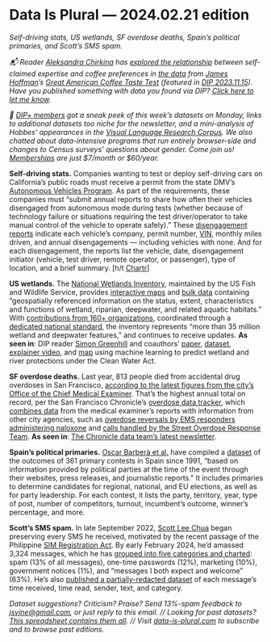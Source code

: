 Data Is Plural — 2024.02.21 edition
===================================

*Self-driving stats, US wetlands, SF overdose deaths, Spain’s political primaries, and Scott’s SMS spam.*

*📬 Reader [Aleksandra Chirkina](https://www.linkedin.com/in/chirkina/) has [explored the relationship](https://www.linkedin.com/pulse/coffee-veritas-aleksandra-chirkina-6ldoe/) between self-claimed expertise and coffee preferences in [the data](https://bit.ly/gacttCSV+) from [James Hoffman](https://en.wikipedia.org/wiki/James_Hoffmann)’s [Great American Coffee Taste Test](https://www.youtube.com/watch?v=bMOOQfeloH0) (featured in [DIP 2023.11.15](https://www.data-is-plural.com/archive/2023-11-15-edition/)). Have you published something with data you found via DIP? [Click here to let me know](https://docs.google.com/forms/d/e/1FAIpQLSdXXD5eO05w0Xa7bwG3Ppia3uzr_o3y-xDEZuWRfXbCfCu_XA/viewform).*

*👋 [DIP+ members](https://www.data-is-plural.com/plus/) got a sneak peek of this week’s datasets on Monday, links to additional datasets too niche for the newsletter, and a mini-analysis of Hobbes’ appearances in the [Visual Language Research Corpus](https://www.visuallanguagelab.com/vlrc). We also chatted about data-intensive programs that run entirely browser-side and changes to Census surveys’ questions about gender. Come join us! [Memberships](https://www.data-is-plural.com/plus/) are just $7/month or $60/year.*


__Self-driving stats.__ Companies wanting to test or deploy self-driving cars on California’s public roads must receive a permit from the state DMV’s [Autonomous Vehicles Program](https://www.dmv.ca.gov/portal/vehicle-industry-services/autonomous-vehicles/). As part of the requirements, these companies must “submit annual reports to share how often their vehicles disengaged from autonomous mode during tests (whether because of technology failure or situations requiring the test driver/operator to take manual control of the vehicle to operate safely).” These [disengagement reports](https://www.dmv.ca.gov/portal/vehicle-industry-services/autonomous-vehicles/disengagement-reports/) indicate each vehicle’s company, permit number, [VIN](https://en.wikipedia.org/wiki/Vehicle_identification_number), monthly miles driven, and annual disengagements — including vehicles with none. And for each disengagement, the reports list the vehicle, date, disengagement initiator (vehicle, test driver, remote operator, or passenger), type of location, and a brief summary. [h/t [Chartr](https://www.chartr.co/newsletters/2023-11-12)]


__US wetlands.__ The [National Wetlands Inventory](https://www.fws.gov/program/national-wetlands-inventory), maintained by the US Fish and Wildlife Service, provides [interactive maps](https://www.fws.gov/program/national-wetlands-inventory/wetlands-mapper) and [bulk data](https://www.fws.gov/program/national-wetlands-inventory/wetlands-data) containing “geospatially referenced information on the status, extent, characteristics and functions of wetland, riparian, deepwater, and related aquatic habitats.” With [contributions from 160+ organizations](https://www.fws.gov/program/national-wetlands-inventory/wetlands-mapping), coordinated through a [dedicated national standard](https://www.fws.gov/program/national-wetlands-inventory/data-standards), the inventory represents “more than 35 million wetland and deepwater features,” and continues to receive updates. __As seen in__: DIP reader [Simon Greenhill](https://simondgreenhill.github.io/) and coauthors’ [paper](https://www.science.org/doi/10.1126/science.adi3794), [dataset](https://datadryad.org/stash/dataset/doi:10.5061/dryad.z34tmpgm7), [explainer video](https://www.youtube.com/watch?v=Jkhz5gVUo2w), and [map](https://simondgreenhill.github.io/wotus-map/) using machine learning to predict wetland and river protections under the Clean Water Act.


__SF overdose deaths.__ Last year, 813 people died from accidental drug overdoses in San Francisco, [according to the latest figures from the city’s Office of the Chief Medical Examiner](https://www.sf.gov/resource/2020/ocme-accidental-overdose-reports). That’s the highest annual total on record, per the San Francisco Chronicle’s [overdose data tracker](https://www.sfchronicle.com/projects/san-francisco-drug-overdose-deaths/), which [combines data](https://github.com/sfchronicle/sf-od-tracker-data) from the medical examiner’s reports with information from other city agencies, such as [overdose reversals by EMS responders administering naloxone](https://www.sf.gov/data/reducing-fatal-and-non-fatal-overdoses-tenderloin) and [calls handled by the Street Overdose Response Team](https://www.sf.gov/street-overdose-response-team). __As seen in__: [The Chronicle data team’s latest newsletter](https://link.sfchronicle.com/view/6418a59d2d2faafd080b5ee9kf7kn.2e/907eff80).


__Spain’s political primaries.__ [Oscar Barberà et al.](https://www.sciencedirect.com/science/article/pii/S2352340924000842) have compiled a [dataset](https://zenodo.org/records/10066112) of the outcomes of 361 primary contests in Spain since 1991, “based on information provided by political parties at the time of the event through their websites, press releases, and journalistic reports.” It includes primaries to determine candidates for regional, national, and EU elections, as well as for party leadership. For each contest, it lists the party, territory, year, type of post, number of competitors, turnout, incumbent’s outcome, winner’s percentage, and more.


__Scott’s SMS spam.__ In late September 2022, [Scott Lee Chua](https://scottleechua.com/) began preserving every SMS he received, motivated by the recent passage of the Philippine [SIM Registration Act](https://en.wikipedia.org/wiki/SIM_Registration_Act). By early February 2024, he’d amassed 3,324 messages, which he has [grouped into five categories and charted](https://spamofthetimes.com/): spam (13% of all messages), one-time passwords (12%), marketing (10%), government notices (1%), and “messages I both expect and welcome” (63%). He’s also [published a partially-redacted dataset](https://github.com/scottleechua/data/tree/main/spam-and-marketing-sms) of each message’s time received, time read, sender, text, and category.


*Dataset suggestions? Criticism? Praise? Send 13%-spam feedback to jsvine@gmail.com, or just reply to this email. // Looking for past datasets? [This spreadsheet contains them all](https://docs.google.com/spreadsheets/d/1wZhPLMCHKJvwOkP4juclhjFgqIY8fQFMemwKL2c64vk/edit#gid=0). // Visit [data-is-plural.com](https://www.data-is-plural.com) to subscribe and to browse past editions.*
